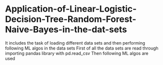 # Application-of-Linear-Logistic-Decision-Tree-Random-Forest-Naive-Bayes-in-the-dat-sets
It includes the task of loading different data sets and then performing following ML algos in the data sets
First of all the data sets are read through importing pandas library with pd.read_csv
Then following ML algos are used
